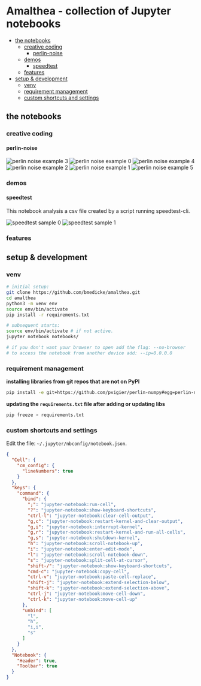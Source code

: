 # Amalthea - collection of Jupyter notebooks


<!-- vim-markdown-toc GFM -->

* [the notebooks](#the-notebooks)
  * [creative coding](#creative-coding)
    * [perlin-noise](#perlin-noise)
  * [demos](#demos)
    * [speedtest](#speedtest)
  * [features](#features)
* [setup & development](#setup--development)
  * [venv](#venv)
  * [requirement management](#requirement-management)
  * [custom shortcuts and settings](#custom-shortcuts-and-settings)

<!-- vim-markdown-toc -->

## the notebooks

### creative coding

#### perlin-noise

![perlin noise example 3](samples/perlin-noise-03.svg)
![perlin noise example 0](samples/perlin-noise-00.svg)
![perlin noise example 4](samples/perlin-noise-04.svg)
![perlin noise example 2](samples/perlin-noise-02.svg)
![perlin noise example 1](samples/perlin-noise-01.svg)
![perlin noise example 5](samples/perlin-noise-05.svg)

### demos

#### speedtest

This notebook analysis a csv file created by a script running speedtest-cli.

![speedtest sample 0](samples/speedtest00.png)
![speedtest sample 1](samples/speedtest01.png)

### features

## setup & development

### venv

```sh
# initial setup:
git clone https://github.com/bmedicke/amalthea.git
cd amalthea
python3 -m venv env
source env/bin/activate
pip install -r requirements.txt

# subsequent starts:
source env/bin/activate # if not active.
jupyter notebook notebooks/

# if you don't want your browser to open add the flag: --no-browser
# to access the notebook from another device add: --ip=0.0.0.0
```

### requirement management

**installing libraries from git repos that are not on PyPI**

```sh
pip install -e git+https://github.com/pvigier/perlin-numpy#egg=perlin-numpy
```

**updating the `requirements.txt` file after adding or updating libs**

```sh
pip freeze > requirements.txt
```

### custom shortcuts and settings

Edit the file: `~/.jupyter/nbconfig/notebook.json`.

```json
{
  "Cell": {
    "cm_config": {
      "lineNumbers": true
    }
  },
  "keys": {
    "command": {
      "bind": {
        ";": "jupyter-notebook:run-cell",
        "?": "jupyter-notebook:show-keyboard-shortcuts",
        "ctrl-l": "jupyter-notebook:clear-cell-output",
        "g,c": "jupyter-notebook:restart-kernel-and-clear-output",
        "g,i": "jupyter-notebook:interrupt-kernel",
        "g,r": "jupyter-notebook:restart-kernel-and-run-all-cells",
        "g,s": "jupyter-notebook:shutdown-kernel",
        "h": "jupyter-notebook:scroll-notebook-up",
        "i": "jupyter-notebook:enter-edit-mode",
        "l": "jupyter-notebook:scroll-notebook-down",
        "s": "jupyter-notebook:split-cell-at-cursor",
        "shift-/": "jupyter-notebook:show-keyboard-shortcuts",
        "cmd-c": "jupyter-notebook:copy-cell",
        "ctrl-v": "jupyter-notebook:paste-cell-replace",
        "shift-j": "jupyter-notebook:extend-selection-below",
        "shift-k": "jupyter-notebook:extend-selection-above",
        "ctrl-j": "jupyter-notebook:move-cell-down",
        "ctrl-k": "jupyter-notebook:move-cell-up"
      },
      "unbind": [
        "l",
        "h",
        "i,i",
        "s"
      ]
    }
  },
  "Notebook": {
    "Header": true,
    "Toolbar": true
  }
}
```
